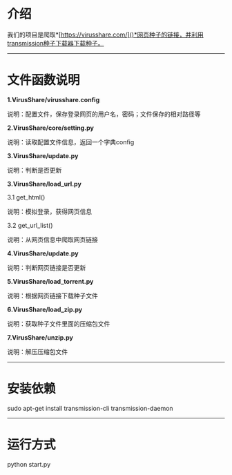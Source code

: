 # 介绍

我们的项目是爬取*[https://virusshare.com/]()*网页种子的链接，并利用transmission种子下载器下载种子。

------

# 文件函数说明

**1.VirusShare/virusshare.config**

说明：配置文件，保存登录网页的用户名，密码；文件保存的相对路径等

**2.VirusShare/core/setting.py**

说明：读取配置文件信息，返回一个字典config

**3.VirusShare/update.py**

说明：判断是否更新

**3.VirusShare/load_url.py**

3.1 get_html()

说明：模拟登录，获得网页信息

3.2 get_url_list()

说明：从网页信息中爬取网页链接

**4.VirusShare/update.py**

说明：判断网页链接是否更新

**5.VirusShare/load_torrent.py**

说明：根据网页链接下载种子文件

**6.VirusShare/load_zip.py**

说明：获取种子文件里面的压缩包文件

**7.VirusShare/unzip.py**

说明：解压压缩包文件

------

# 安装依赖

sudo apt-get install transmission-cli transmission-daemon

------

# 运行方式

python start.py

#### 
